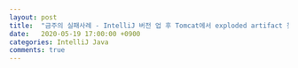 ```yaml
---
layout: post
title:  "금주의 실패사례 - IntelliJ 버전 업 후 Tomcat에서 exploded artifact 찾기"
date:   2020-05-19 17:00:00 +0900
categories: IntelliJ Java
comments: true
---
```


# 
